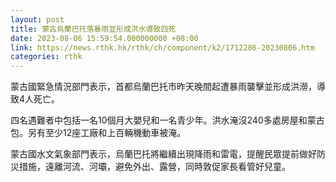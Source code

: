 ```yaml
---
layout: post
title: 蒙古烏蘭巴托落暴雨並形成洪水導致四死
date: 2023-08-06 15:59:54.000000000 +08:00
link: https://news.rthk.hk/rthk/ch/component/k2/1712286-20230806.htm
categories: rthk
---
```


蒙古國緊急情況部門表示，首都烏蘭巴托市昨天晚間起遭暴雨襲擊並形成洪澇，導致4人死亡。

四名遇難者中包括一名10個月大嬰兒和一名青少年。洪水淹沒240多處房屋和蒙古包。另有至少12座工廠和上百輛機動車被淹。

蒙古國水文氣象部門表示，烏蘭巴托將繼續出現降雨和雷電，提醒民眾提前做好防災措施，遠離河流、河壩，避免外出、露營，同時敦促家長看管好兒童。
